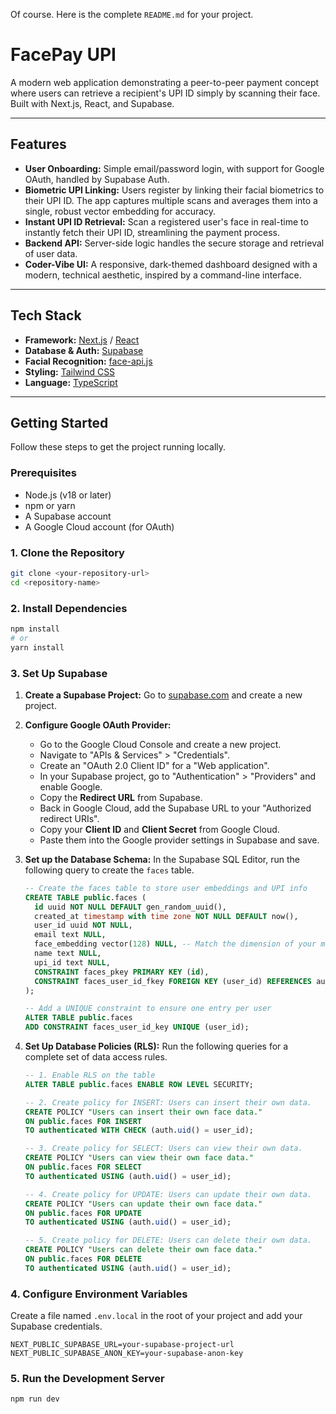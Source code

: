 Of course. Here is the complete `README.md` for your project.

# FacePay UPI

A modern web application demonstrating a peer-to-peer payment concept where users can retrieve a recipient's UPI ID simply by scanning their face. Built with Next.js, React, and Supabase.

-----

## Features

  * **User Onboarding:** Simple email/password login, with support for Google OAuth, handled by Supabase Auth.
  * **Biometric UPI Linking:** Users register by linking their facial biometrics to their UPI ID. The app captures multiple scans and averages them into a single, robust vector embedding for accuracy.
  * **Instant UPI ID Retrieval:** Scan a registered user's face in real-time to instantly fetch their UPI ID, streamlining the payment process.
  * **Backend API:** Server-side logic handles the secure storage and retrieval of user data.
  * **Coder-Vibe UI:** A responsive, dark-themed dashboard designed with a modern, technical aesthetic, inspired by a command-line interface.

-----

## Tech Stack

  * **Framework:** [Next.js](https://nextjs.org/) / [React](https://reactjs.org/)
  * **Database & Auth:** [Supabase](https://supabase.com/)
  * **Facial Recognition:** [face-api.js](https://www.google.com/search?q=https://github.com/justadudewhohacks/face-api.js)
  * **Styling:** [Tailwind CSS](https://tailwindcss.com/)
  * **Language:** [TypeScript](https://www.typescriptlang.org/)

-----

## Getting Started

Follow these steps to get the project running locally.

### Prerequisites

  * Node.js (v18 or later)
  * npm or yarn
  * A Supabase account
  * A Google Cloud account (for OAuth)

### 1\. Clone the Repository

```bash
git clone <your-repository-url>
cd <repository-name>
```

### 2\. Install Dependencies

```bash
npm install
# or
yarn install
```

### 3\. Set Up Supabase

1.  **Create a Supabase Project:** Go to [supabase.com](https://supabase.com) and create a new project.

2.  **Configure Google OAuth Provider:**

      * Go to the Google Cloud Console and create a new project.
      * Navigate to "APIs & Services" \> "Credentials".
      * Create an "OAuth 2.0 Client ID" for a "Web application".
      * In your Supabase project, go to "Authentication" \> "Providers" and enable Google.
      * Copy the **Redirect URL** from Supabase.
      * Back in Google Cloud, add the Supabase URL to your "Authorized redirect URIs".
      * Copy your **Client ID** and **Client Secret** from Google Cloud.
      * Paste them into the Google provider settings in Supabase and save.

3.  **Set up the Database Schema:** In the Supabase SQL Editor, run the following query to create the `faces` table.

    ```sql
    -- Create the faces table to store user embeddings and UPI info
    CREATE TABLE public.faces (
      id uuid NOT NULL DEFAULT gen_random_uuid(),
      created_at timestamp with time zone NOT NULL DEFAULT now(),
      user_id uuid NOT NULL,
      email text NULL,
      face_embedding vector(128) NULL, -- Match the dimension of your model
      name text NULL,
      upi_id text NULL,
      CONSTRAINT faces_pkey PRIMARY KEY (id),
      CONSTRAINT faces_user_id_fkey FOREIGN KEY (user_id) REFERENCES auth.users(id) ON DELETE CASCADE
    );

    -- Add a UNIQUE constraint to ensure one entry per user
    ALTER TABLE public.faces
    ADD CONSTRAINT faces_user_id_key UNIQUE (user_id);
    ```

4.  **Set Up Database Policies (RLS):** Run the following queries for a complete set of data access rules.

    ```sql
    -- 1. Enable RLS on the table
    ALTER TABLE public.faces ENABLE ROW LEVEL SECURITY;

    -- 2. Create policy for INSERT: Users can insert their own data.
    CREATE POLICY "Users can insert their own face data."
    ON public.faces FOR INSERT
    TO authenticated WITH CHECK (auth.uid() = user_id);

    -- 3. Create policy for SELECT: Users can view their own data.
    CREATE POLICY "Users can view their own face data."
    ON public.faces FOR SELECT
    TO authenticated USING (auth.uid() = user_id);

    -- 4. Create policy for UPDATE: Users can update their own data.
    CREATE POLICY "Users can update their own face data."
    ON public.faces FOR UPDATE
    TO authenticated USING (auth.uid() = user_id);

    -- 5. Create policy for DELETE: Users can delete their own data.
    CREATE POLICY "Users can delete their own face data."
    ON public.faces FOR DELETE
    TO authenticated USING (auth.uid() = user_id);
    ```

### 4\. Configure Environment Variables

Create a file named `.env.local` in the root of your project and add your Supabase credentials.

```
NEXT_PUBLIC_SUPABASE_URL=your-supabase-project-url
NEXT_PUBLIC_SUPABASE_ANON_KEY=your-supabase-anon-key
```

### 5\. Run the Development Server

```bash
npm run dev
```

